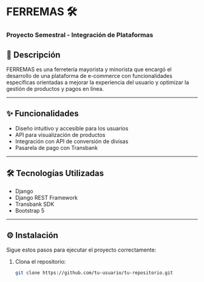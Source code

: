 # FERREMAS 🛠️

### Proyecto Semestral - Integración de Plataformas

## 📘 Descripción

FERREMAS es una ferretería mayorista y minorista que encargó el desarrollo de una plataforma de e-commerce con funcionalidades específicas orientadas a mejorar la experiencia del usuario y optimizar la gestión de productos y pagos en línea.

---

## ✨ Funcionalidades

- Diseño intuitivo y accesible para los usuarios
- API para visualización de productos
- Integración con API de conversión de divisas
- Pasarela de pago con Transbank

---

## 🛠️ Tecnologías Utilizadas

- Django
- Django REST Framework
- Transbank SDK
- Bootstrap 5

---

## ⚙️ Instalación

Sigue estos pasos para ejecutar el proyecto correctamente:

1. Clona el repositorio:
   ```bash
   git clone https://github.com/tu-usuario/tu-repositorio.git
